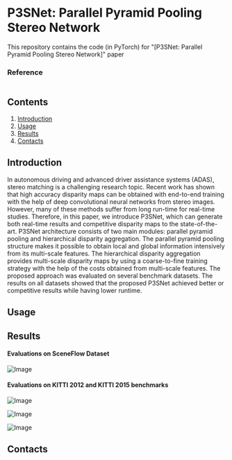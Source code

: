 # P3SNet: Parallel Pyramid Pooling Stereo Network

This repository contains the code (in PyTorch) for "[P3SNet: Parallel Pyramid Pooling Stereo Network]" paper   

### Reference
```

```

## Contents

1. [Introduction](#introduction)
2. [Usage](#usage)
3. [Results](#results)
4. [Contacts](#contacts)

## Introduction

In autonomous driving and advanced driver assistance systems (ADAS), stereo matching is a challenging research topic. Recent work has shown that high accuracy disparity maps can be obtained with end-to-end training with the help of deep convolutional neural networks from stereo images. However, many of these methods suffer from long run-time for real-time studies. Therefore, in this paper, we introduce P3SNet, which can generate both real-time results and  competitive disparity maps to the state-of-the-art. P3SNet architecture consists of two main modules: parallel pyramid pooling and hierarchical disparity aggregation. The parallel pyramid pooling structure makes it possible to obtain local and global information intensively from its multi-scale features. The hierarchical disparity aggregation provides multi-scale disparity maps by using a coarse-to-fine training strategy with the help of the costs obtained from multi-scale features. The proposed approach was evaluated on several benchmark datasets. The results on all datasets showed that the proposed P3SNet achieved better or competitive results while having lower runtime.

## Usage

## Results

#### Evaluations on SceneFlow Dataset

![Image](https://github.com/aemlek/P3SNet/blob/main/figure/table-4.png "KITTI20215_results")



#### Evaluations on KITTI 2012 and KITTI 2015 benchmarks

![Image](https://github.com/aemlek/P3SNet/blob/main/figure/table-5.png "KITTI20215_results")

![Image](https://github.com/aemlek/P3SNet/blob/main/figure/KITTI20212_results.png "KITTI20212_results")

![Image](https://github.com/aemlek/P3SNet/blob/main/figure/KITTI20215_results.png "KITTI20215_results")


## Contacts
